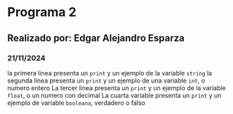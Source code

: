# Programa 2
## Realizado por: Edgar Alejandro Esparza
### 21/11/2024
la primera linea presenta un `print` y un ejemplo de la variable `string`
la segunda linea presenta un `print` y un ejemplo de una variable `int`, o numero entero
La tercer linea presenta un `print` y un ejemplo de la variable `float`, o un numero con decimal
La cuarta variable presenta un `print` y un ejemplo de variable `booleana`, verdadero o falso
